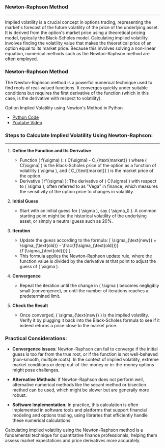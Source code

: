 ### Newton-Raphson Method
---
Implied volatility is a crucial concept in options trading, representing the market's forecast of the future volatility of the price of the underlying asset. It is derived from the option's market price using a theoretical pricing model, typically the Black-Scholes model. Calculating implied volatility involves finding the volatility value that makes the theoretical price of an option equal to its market price. Because this involves solving a non-linear equation, numerical methods such as the Newton-Raphson method are often employed.

### Newton-Raphson Method

The Newton-Raphson method is a powerful numerical technique used to find roots of real-valued functions. It converges quickly under suitable conditions but requires the first derivative of the function (which in this case, is the derivative with respect to volatility).

Option Implied Volatility using Newton's Method in Python
- [Python Code](https://github.com/aditya-saxena-7/Optiver-Realized-Volatility-Prediction/blob/main/volatilityCones/Option_Implied_Volatility_using_Newtons_Method_in_Python.ipynb)
- [Youtube Video](https://youtu.be/mPgVeazeq5U?si=OOv36rZBdBmP_dQ6)
  
### Steps to Calculate Implied Volatility Using Newton-Raphson:
---
1. **Define the Function and Its Derivative**
   - Function \( f(\sigma) \): \( C(\sigma) - C_{\text{market}} \) where \( C(\sigma) \) is the Black-Scholes price of the option as a function of volatility \( \sigma \), and \( C_{\text{market}} \) is the market price of the option.
   - Derivative \( f'(\sigma) \): The derivative of \( C(\sigma) \) with respect to \( \sigma \), often referred to as "Vega" in finance, which measures the sensitivity of the option price to changes in volatility.

2. **Initial Guess**
   - Start with an initial guess for \( \sigma \), say \( \sigma_0 \). A common starting point might be the historical volatility of the underlying asset, or simply a neutral guess such as 20%.

3. **Iteration**
   - Update the guess according to the formula:
     \[
     \sigma_{\text{new}} = \sigma_{\text{old}} - \frac{f(\sigma_{\text{old}})}{f'(\sigma_{\text{old}})}
     \]
   - This formula applies the Newton-Raphson update rule, where the function value is divided by the derivative at that point to adjust the guess of \( \sigma \).

4. **Convergence**
   - Repeat the iteration until the change in \( \sigma \) becomes negligibly small (convergence), or until the number of iterations reaches a predetermined limit.

5. **Check the Result**
   - Once converged, \( \sigma_{\text{new}} \) is the implied volatility. Verify it by plugging it back into the Black-Scholes formula to see if it indeed returns a price close to the market price.

### Practical Considerations:

- **Convergence Issues**: Newton-Raphson can fail to converge if the initial guess is too far from the true root, or if the function is not well-behaved (non-smooth, multiple roots). In the context of implied volatility, extreme market conditions or deep out-of-the-money or in-the-money options might pose challenges.

- **Alternative Methods**: If Newton-Raphson does not perform well, alternative numerical methods like the secant method or bisection method can be used, which might be slower but are generally more robust.

- **Software Implementation**: In practice, this calculation is often implemented in software tools and platforms that support financial modeling and options trading, using libraries that efficiently handle these numerical calculations.

Calculating implied volatility using the Newton-Raphson method is a fundamental technique for quantitative finance professionals, helping them assess market expectations and price derivatives more accurately.
